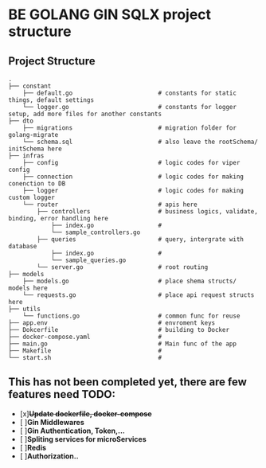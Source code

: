 # BE GOLANG GIN SQLX project structure

## Project Structure 
```
.
├── constant                     
    ├── default.go                        # constants for static things, default settings
    └── logger.go                         # constants for logger setup, add more files for another constants
├── dto                                     
    ├── migrations                        # migration folder for golang-migrate
    └── schema.sql                        # also leave the rootSchema/ initSchema here
├── infras
    ├── config                            # logic codes for viper config
    ├── connection                        # logic codes for making conenction to DB
    ├── logger                            # logic codes for making custom logger
    └── router                            # apis here    
        ├── controllers                   # business logics, validate, binding, error handling here
            ├── index.go                  # 
            └── sample_controllers.go
        ├── queries                       # query, intergrate with database
            ├── index.go                  #
            └── sample_queries.go
        └── server.go                     # root routing
├── models                      
    ├── models.go                         # place shema structs/ models here
    └── requests.go                       # place api request structs here
├── utils                      
    └── functions.go                      # common func for reuse
├── app.env                               # envroment keys
├── Dokcerfile                            # building to Docker
├── docker-compose.yaml                   #
├── main.go                               # Main func of the app
├── Makefile                              #
└── start.sh                              #
```

## This has not been completed yet, there are few features need TODO:
- [x]~~**Update dockerfile, docker-compose**~~
- [ ]**Gin Middlewares**
- [ ]**Gin Authentication, Token,...**
- [ ]**Spliting services for microServices**
- [ ]**Redis**
- [ ]**Authorization..**